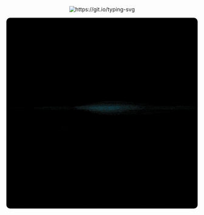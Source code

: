 <p align="center">
  <img src="https://readme-typing-svg.herokuapp.com?font=Ubuntu&weight=500&size=22&duration=9000&pause=6000&color=41F709&vCenter=true&random=false&width=550&lines=My+Name+is+Daniel%2C+but+everybody+calls+me+DanielSan!" alt="https://git.io/typing-svg" autoplay loop>
</p>
<p align="center">
  <img style="border-radius: 10px" src="programming.webp" alt="Animate Programmer" autoplay loop>
</p>